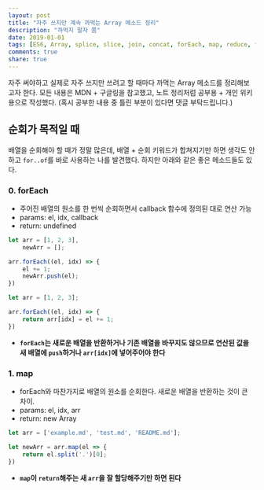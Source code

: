 ```yaml
---
layout: post
title: "자주 쓰지만 계속 까먹는 Array 메소드 정리"
description: "까먹지 말자 쫌"
date: 2019-01-01
tags: [ES6, Array, splice, slice, join, concat, forEach, map, reduce, filter, sort, TIL]
comments: true
share: true
---
```


자주 써야하고 실제로 자주 쓰지만 쓰려고 할 때마다 까먹는 Array 메소드를 정리해보고자 한다. 모든 내용은 MDN + 구글링을 참고했고, 노트 정리처럼 공부용 + 개인 위키용으로 작성했다. (혹시 공부한 내용 중 틀린 부분이 있다면 댓글 부탁드립니다.)

## 순회가 목적일 때
배열을 순회해야 할 때가 정말 많은데, 배열 + 순회 키워드가 합쳐지기만 하면 생각도 안 하고 `for..of`를 바로 사용하는 나를 발견했다. 하지만 아래와 같은 좋은 메소드들도 있다.

### 0. forEach
- 주어진 배열의 원소를 한 번씩 순회하면서 callback 함수에 정의된 대로 연산 가능
- params: el, idx, callback
- return: undefined

```javascript
let arr = [1, 2, 3],
    newArr = [];

arr.forEach((el, idx) => {
	el += 1;
	newArr.push(el);
})
```
```javascript
let arr = [1, 2, 3];

arr.forEach((el, idx) => {
	return arr[idx] = el += 1;
})
```
- **`forEach`는 새로운 배열을 반환하거나 기존 배열을 바꾸지도 않으므로 연산된 값을 새 배열에 `push`하거나 `arr[idx]`에 넣어주어야 한다**

### 1. map
- forEach와 마찬가지로 배열의 원소를 순회한다. 새로운 배열을 반환하는 것이 큰 차이.
- params: el, idx, arr
- return: new Array

```javascript
let arr = ['example.md', 'test.md', 'README.md'];

let newArr = arr.map(el => {
	return el.split('.')[0];
})
```
- **`map`이 `return`해주는 새 `arr`을 잘 할당해주기만 하면 된다**

